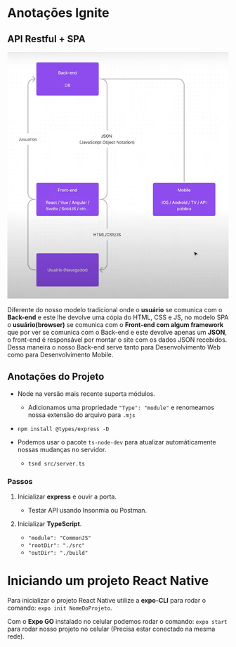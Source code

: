 # Anotações Ignite

## API Restful + SPA

![SPA](./SPA.png)

Diferente do nosso modelo tradicional onde o **usuário** se comunica com o **Back-end** e este lhe devolve uma cópia do HTML, CSS e JS, no modelo SPA o **usuário(browser)** se comunica com o **Front-end com algum framework** que por ver se comunica com o Back-end e este devolve apenas um **JSON**, o front-end é responsável por montar o site com os dados JSON recebidos.
Dessa maneira o nosso Back-end serve tanto para Desenvolvimento Web como para Desenvolvimento Mobile.

## Anotações do Projeto

- Node na versão mais recente suporta módulos.

  - Adicionamos uma propriedade `"Type": "module"` e renomeamos nossa extensão do arquivo para `.mjs`

- `npm install @types/express -D`

- Podemos usar o pacote `ts-node-dev` para atualizar automáticamente nossas mudanças no servidor.
  - `tsnd src/server.ts`

### Passos

1. Inicializar **express** e ouvir a porta.

   - Testar API usando Insonmia ou Postman.

2. Inicializar **TypeScript**.
   - `"module": "CommonJS"`
   - `"rootDir": "./src"`
   - `"outDir": "./build"`

# Iniciando um projeto React Native

Para inicializar o projeto React Native utilize a **expo-CLI** para rodar o comando: `expo init NomeDoProjeto`.

Com o **Expo GO** instalado no celular podemos rodar o comando: `expo start` para rodar nosso projeto no celular (Precisa estar conectado na mesma rede).